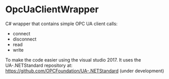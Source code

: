 # OpcUaClientWrapper

C# wrapper that contains simple OPC UA client calls:
 - connect
 - disconnect
 - read
 - write
 
To make the code easier using the visual studio 2017.
It uses the UA-.NETStandard repository at: https://github.com/OPCFoundation/UA-.NETStandard
(under development)
